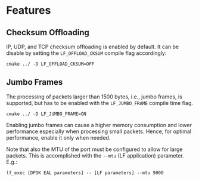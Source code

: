 # Features

## Checksum Offloading

IP, UDP, and TCP checksum offloading is enabled by default.
It can be disable by setting the `LF_OFFLOAD_CKSUM` compile flag accordingly:
```
cmake ../ -D LF_OFFLOAD_CKSUM=OFF
```

## Jumbo Frames

The processing of packets larger than 1500 bytes, i.e., jumbo frames, is supported, but has to be enabled with the `LF_JUMBO_FRAME` compile time flag.
```
cmake ../ -D LF_JUMBO_FRAME=ON
```
Enabling jumbo frames can cause a higher memory consumption and lower performance especially when processing small packets. Hence, for optimal performance, enable it only when needed.

Note that also the MTU of the port must be configured to allow for large packets. This is accomplished with the `--mtu` (LF application) parameter. E.g.:
```
lf_exec [DPDK EAL parameters] -- [LF parameters] --mtu 9000
```
